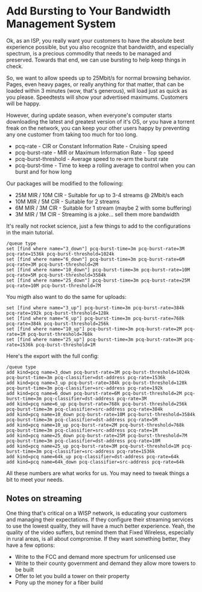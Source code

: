 # Add Bursting to Your Bandwidth Management System

Ok, as an ISP, you really want your customers to have the absolute best experience possible, but you also recognize that bandwidth, and especially spectrum, is a precious commodity that needs to be managed and preserved.  Towards that end, we can use bursting to help keep things in check.

So, we want to allow speeds up to 25Mbit/s for normal browsing behavior.  Pages, even heavy pages, or really anything for that matter, that can be loaded within 3 minutes (wow, that's generous), will load just as quick as you please.  Speedtests will show your advertised maximums.  Customers will be happy.

However, during update season, when everyone's computer starts downloading the latest and greatest version of it's OS, or you have a torrent freak on the network, you can keep your other users happy by preventing any one customer from taking too much for too long.

* pcq-rate - CIR or Constant Information Rate - Cruising speed
* pcq-burst-rate - MIR or Maximum Information Rate - Top speed
* pcq-burst-threshold - Average speed to re-arm the burst rate
* pcq-burst-time - Time to keep a rolling average to control when you can burst and for how long

Our packages will be modified to the following:

* 25M MIR / 10M CIR - Suitable for up to 3-4 streams @ 2Mbit/s each
* 10M MIR / 5M CIR - Suitable for 2 streams
* 6M MIR / 3M CIR - Suitable for 1 stream (maybe 2 with some buffering)
* 3M MIR / 1M CIR - Streaming is a joke... sell them more bandwidth

It's really not rocket science, just a few things to add to the configurations in the main tutorial.

```
/queue type
set [find where name="3_down"] pcq-burst-time=3m pcq-burst-rate=3M pcq-rate=1536k pcq-burst-threshold=1024k 
set [find where name="6_down"] pcq-burst-time=3m pcq-burst-rate=6M pcq-rate=3M pcq-burst-threshold=2M
set [find where name="10_down"] pcq-burst-time=3m pcq-burst-rate=10M pcq-rate=5M pcq-burst-threshold=3584k 
set [find where name="25_down"] pcq-burst-time=3m pcq-burst-rate=25M pcq-rate=10M pcq-burst-threshold=7M         

```

You migth also want to do the same for uploads:

```
set [find where name="3_up"] pcq-burst-time=3m pcq-burst-rate=384k pcq-rate=192k pcq-burst-threshold=128k
set [find where name="6_up"] pcq-burst-time=3m pcq-burst-rate=768k pcq-rate=384k pcq-burst-threshold=256k
set [find where name="10_up"] pcq-burst-time=3m pcq-burst-rate=2M pcq-rate=1M pcq-burst-threshold=768k
set [find where name="25_up"] pcq-burst-time=3m pcq-burst-rate=3M pcq-rate=1536k pcq-burst-threshold=1M
```

Here's the export with the full config:

```
/queue type
add kind=pcq name=3_down pcq-burst-rate=3M pcq-burst-threshold=1024k pcq-burst-time=3m pcq-classifier=dst-address pcq-rate=1536k
add kind=pcq name=3_up pcq-burst-rate=384k pcq-burst-threshold=128k pcq-burst-time=3m pcq-classifier=src-address pcq-rate=192k
add kind=pcq name=6_down pcq-burst-rate=6M pcq-burst-threshold=2M pcq-burst-time=3m pcq-classifier=dst-address pcq-rate=3M
add kind=pcq name=6_up pcq-burst-rate=768k pcq-burst-threshold=256k pcq-burst-time=3m pcq-classifier=src-address pcq-rate=384k
add kind=pcq name=10_down pcq-burst-rate=10M pcq-burst-threshold=3584k pcq-burst-time=3m pcq-classifier=dst-address pcq-rate=5M
add kind=pcq name=10_up pcq-burst-rate=2M pcq-burst-threshold=768k pcq-burst-time=3m pcq-classifier=src-address pcq-rate=1M
add kind=pcq name=25_down pcq-burst-rate=25M pcq-burst-threshold=7M pcq-burst-time=3m pcq-classifier=dst-address pcq-rate=10M
add kind=pcq name=25_up pcq-burst-rate=3M pcq-burst-threshold=1M pcq-burst-time=3m pcq-classifier=src-address pcq-rate=1536k
add kind=pcq name=64k_up pcq-classifier=dst-address pcq-rate=64k
add kind=pcq name=64k_down pcq-classifier=src-address pcq-rate=64k
```

All these numbers are what works for us.  You may need to tweak things a bit to meet your needs.

##  Notes on streaming

One thing that's critical on a WISP network, is educating your customers and managing their expectations.  If they configure their streaming services to use the lowest quality, they will have a much better experience.  Yeah, the quality of the video suffers, but remind them that Fixed Wireless, especially in rural areas, is all about compromise.  If they want something better, they have a few options:

* Write to the FCC and demand more spectrum for unlicensed use
* Write to their county government and demand they allow more towers to be built
* Offer to let you build a tower on their property
* Pony up the money for a fiber build

